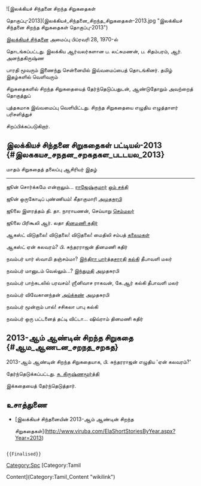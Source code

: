 ![இலக்கியச் சிந்தனை சிறந்த சிறுகதைகள்
தொகுப்பு-2013](இலக்கியச்_சிந்தனை_சிறந்த_சிறுகதைகள்-2013.jpg "இலக்கியச் சிந்தனை சிறந்த சிறுகதைகள் தொகுப்பு-2013")
[இலக்கியச் சிந்தனை](இலக்கியச்_சிந்தனை "wikilink") அமைப்பு பிப்ரவரி 28, 1970-ல்
தொடங்கப்பட்டது. இலக்கிய ஆர்வலர்களான ப. லட்சுமணன், ப. சிதம்பரம், ஆர். அனந்தகிருஷ்ண
பாரதி மூவரும் இணைந்து சென்னையில் இவ்வமைப்பைத் தொடங்கினர். தமிழ் இதழ்களில் வெளிவரும்
சிறுகதைகளில் சிறந்த சிறுகதையைத் தேர்ந்தெடுப்பதுடன், ஆண்டுதோறும் அவற்றைத் தொகுத்துப்
புத்தகமாக இவ்வமைப்பு வெளியிட்டது. சிறந்த சிறுகதையை எழுதிய எழுத்தாளர் பரிசளித்துச்
சிறப்பிக்கப்படுகிறார்.

## இலக்கியச் சிந்தனை சிறுகதைகள் பட்டியல்-2013 {#இலககயச_சநதன_சறகதகள_படடயல_2013}

  மாதம்    சிறுகதைத் தலைப்பு              ஆசிரியர்                                             இதழ்
  ------- ---------------------------- --------------------------------------------------- ----------------------------------------------
  ஜூன்     சொர்க்கமே என்றாலும்\...          [ராஜேஷ்குமார்](ராஜேஷ்குமார் "wikilink")                 [ஓம் சக்தி](ஓம்_சக்தி "wikilink")
  ஜூன்     ஒருகோடிப் புண்ணியம்!            கீதாகுமாரி                                           [அமுதசுரபி](அமுதசுரபி "wikilink")
  ஜூலை    இளரத்தம்                       தி. தா. நாராயணன், செய்யாறு                            [செம்மலர்](செம்மலர் "wikilink")
  ஜூலை    பிரிகூலி                     ஆர். லதா                                             [தினமணி கதிர்](தினமணி_கதிர் "wikilink")
  ஆகஸ்ட்    விடுதலை! விடுதலை! விடுதலை!   மைதிலி சம்பத்                                         [கலைமகள்](கலைமகள் "wikilink")
  ஆகஸ்ட்    ஏன் கலவரம்?                    பி. சுந்தரராஜன்                                       தினமணி கதிர்
  நவம்பர்   யார் ஸ்வாமி தஞ்சம்மா?            [இந்திரா பார்த்தசாரதி](இந்திரா_பார்த்தசாரதி "wikilink")   [கல்கி](கல்கி_(வார_இதழ்) "wikilink") தீபாவளி மலர்
  நவம்பர்   மானுடம் வெல்லும்\...?           [இந்துமதி](இந்துமதி "wikilink")                       அமுதசுரபி
  நவம்பர்   பாற்கடலில் பரவசம்!              ஶ்ரீனிவாச ராகவன், கே.ஆர்                                கல்கி தீபாவளி மலர்
  நவம்பர்   விவேகானந்தன்                   [அய்க்கண்](அய்க்கண் "wikilink")                           அமுதசுரபி
  நவம்பர்   மூன்றாம் பால்!                  சசிகலா பாபு                                         கல்கி
  நவம்பர்   ஒரு பட்டனைத் தட்டி விட்டா\...    ஷிவ்ராம்                                              தினமணி கதிர்

## 2013-ஆம் ஆண்டின் சிறந்த சிறுகதை {#ஆம_ஆணடன_சறநத_சறகத}

2013-ஆம் ஆண்டின் சிறந்த சிறுகதையாக, பி. சுந்தரராஜன் எழுதிய 'ஏன் கலவரம்?'
தேர்ந்தெடுக்கப்பட்டது. [சு. கிருஷ்ணமூர்த்தி](சு._கிருஷ்ணமூர்த்தி "wikilink")
இக்கதையைத் தேர்ந்தெடுத்தார்.

## உசாத்துணை

-   [இலக்கியச் சிந்தனையின் 2013-ஆம் ஆண்டின் சிறந்த
    சிறுகதைகள்](http://www.viruba.com/ElaShortStoriesByYear.aspx?Year=2013)

```{=mediawiki}
{{Finalised}}
```
[Category:Spc](Category:Spc "wikilink") [Category:Tamil
Content](Category:Tamil_Content "wikilink")
